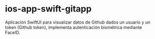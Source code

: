 # ios-app-swift-gitapp
Aplicación SwiftUI para visualizar datos de Github dados un usuario y un token (Github token), implementa autenticación biométrica mediante FaceID.
